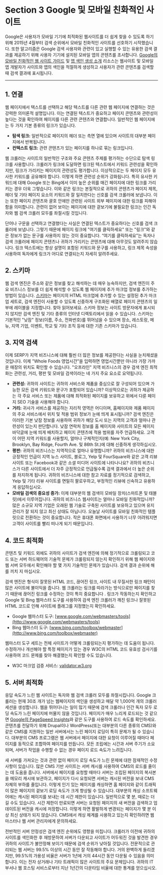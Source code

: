 # Section 3 Google 및 모바일 친화적인 사이트

Google은 사용자가 모바일 기기에 최적화된 웹사이트를 더 쉽게 찾을 수 있도록 하기 위해 2015년 4월부터 검색 순위에서 모바일 친화적인 사이트를 선호하기 시작했습니다. 또한 알고리즘은 Google 검색 사용자와 관련이 있고 실행할 수 있는 유용한 검색 결과를 제공하기 위해 사용자 기기에 설치된 모바일 앱의 콘텐츠를 조사합니다. [Google의 모바일 친화적인 웹 사이트 가이드](http://developers.google.com/webmasters/mobile-sites/) 및 [앱 색인 생성 소개](http://developers.google.com/app-indexing/) 리소스는 웹사이트 및 모바일 앱 개발자가 사이트와 앱의 색인을 적절하게 생성하고 사용자가 관련 콘텐츠를 검색할 때 검색 결과에 표시됩니다.

---

## 1. 연결

웹 페이지에서 텍스트를 선택하고 해당 텍스트를 다른 관련 웹 페이지에 연결하는 것은 강력한 의미론적 설명입니다. 이는 연결된 텍스트가 중요하고 페이지 콘텐츠와 관련성이 높다는 것을 확인하여 페이지를 다른 관련 콘텐츠와 연결합니다. 일반적인 웹 페이지에는 두 가지 기본 종류의 링크가 있습니다.

- **탐색 링크:** 일반적으로 페이지의 헤더 또는 측면 열에 있으며 사이트의 대부분 페이지에서 반복됩니다.
- **컨텍스트 링크:** 관련 콘텐츠가 있는 페이지를 하나로 묶는 링크입니다.

웹 크롤러는 사이트의 일반적인 구조와 주요 콘텐츠 주제를 평가하는 수단으로 탐색 링크를 사용합니다. 크롤러가 링크에 도달하면 링크된 텍스트에서 키워드 관련성을 확인하지만, 링크가 가리키는 페이지의 관련성도 평가합니다. 이상적으로는 두 페이지 모두 유사한 키워드를 공유해야 합니다. 이렇게 하면 관련성 순위가 강화됩니다. 특히 유사한 키워드에 대해 Google 또는 Bing에서 이미 높은 순위를 매긴 페이지에 대한 링크를 가리키는 경우 더욱 그렇습니다. 이와 같은 링크는 본질적으로 귀하의 콘텐츠가 페이지 제목, 헤더 및 기타 페이지 요소의 키워드와 잘 일치한다는 신호를 검색 크롤러에 보냅니다. 이는 또한 페이지 콘텐츠와 괄호 안에만 관련된 사이트 외부 페이지에 대한 링크를 피해야 함을 의미합니다. 관련이 없어 보이는 페이지에 대한 겉보기에 불필요한 링크는 인간 독자와 웹 검색 크롤러 모두를 좌절시킬 것입니다.

단어나 구문을 선택하고 연결했다는 사실은 연결된 텍스트가 중요하다는 신호를 검색 크롤러에 보냅니다. 그렇기 때문에 페이지 링크에 "여기를 클릭하세요" 또는 "링크"와 같은 정보가 없는 문구를 사용하지 않는 것이 중요합니다. “여기를 클릭하세요”는 독자나 검색 크롤러에 페이지 콘텐츠나 귀하가 가리키는 콘텐츠에 대해 아무것도 알려주지 않습니다. 링크 텍스트에는 항상 설명이 포함된 키워드와 문구를 사용하고, 링크 제목 속성을 사용하여 독자에게 링크가 어디로 연결되는지 자세히 알려주세요.

## 2. 스키마

웹 검색 엔진은 주소와 같은 정보를 찾고 해석하는 데 매우 능숙하지만, 검색 엔진이 주요 비즈니스 정보를 더 쉽게 해석할 수 있도록 웹 페이지에 추가 마크업 정보를 추가하는 방법이 있습니다. [스키마](http://schema.org/)는 페이지의 HTML 마크업에 추가할 수 있는 설정된 추가 마크업 세트로, 검색 엔진이 사용할 수 있도록 신중하게 구조화된 배열로 페이지 콘텐츠의 일부에 레이블을 지정합니다. 찾아 읽어보세요. 스키마 정보는 사이트 방문자에게 표시되지 않지만 검색 엔진 및 기타 종류의 인터넷 디렉토리에서 읽을 수 있습니다. 스키마는 기본적인 "낮잠" 정보(이름, 주소, 전화번호)를 뛰어넘을 수 있으며 장소, 레스토랑, 메뉴, 지역 기업, 이벤트, 학교 및 기타 조직 등에 대한 기존 스키마가 있습니다.

## 3. 지역 검색

이제 SERP가 지역 비즈니스에 대해 훨씬 더 많은 정보를 제공한다는 사실을 눈치채셨을 것입니다. 이제 "Whole Foods 영업시간"을 입력하면 영업시간뿐만 아니라 가장 가까운 매장의 위치도 확인할 수 있습니다. "오프라인" 지역 비즈니스의 경우 검색 엔진 최적화는 관련성, 거리, 평판 및 모바일 검색이라는 네 가지 주요 요소로 요약됩니다.

- **관련성:** 귀하의 사이트는 귀하의 서비스와 제품을 중심으로 잘 구성되어 있으며 가능한 모든 검색 키워드와 문구가 포함되어 있습니까? 이상적으로는 귀하가 제공하는 각 주요 서비스 또는 제품에 대해 최적화된 페이지를 보유하고 위에서 다룬 페이지 SEO 기술을 사용해야 합니다.
- **거리:** 귀사가 서비스를 제공하는 지리적 영역은 어디이며, 홈페이지와 제품 페이지의 주요 서비스에서 위치 및 적용 범위 정보가 눈에 띄게 표시됩니까? 검색 엔진은 이러한 기본 낮잠 정보를 사용하여 귀하가 해당 도시 또는 지역의 고객과 얼마나 관련성이 있는지 판단합니다. 낮잠 연락처 정보를 홈 페이지와 사이트의 모든 페이지 바닥글에 눈에 띄게 배치하고 페이지 콘텐츠에 적용 범위를 자주 언급하세요. 고객이 어떤 지역 키워드를 사용할지, 얼마나 구체적인지(예: New York City, Brooklyn, Bay Ridge, Fourth Ave. 및 86th St.)에 대해 신중하게 생각하십시오.
- **평판:** 귀하의 비즈니스는 지역적으로 얼마나 유명합니까? 귀하의 비즈니스에 대한 긍정적인 언급이 지역 뉴스 사이트, 블로그, Yelp 및 FourSquare와 같은 고객 리뷰 사이트 또는 Facebook과 같은 소셜 미디어 사이트에 나타나나요? 귀하의 비즈니스가 다른 사이트에서 더 자주 긍정적으로 언급될수록 검색 결과에서 더 높은 순위를 차지하게 됩니다. 귀하의 비즈니스에 대한 참고 자료를 정기적으로 검색하고, Yelp 및 기타 리뷰 사이트를 면밀히 팔로우하고, 부정적인 리뷰에 신속하고 유용하게 응답하십시오.
- **모바일 검색의 중요성 증가:** 이제 대부분의 웹 검색이 모바일 장치(스마트폰 및 태블릿)에서 이루어집니다. 귀하의 비즈니스 웹사이트는 얼마나 모바일 친화적입니까? 많은 소규모 지역 기업은 오래된 웹 기술로 구축된 사이트를 보유하고 있으며 유지 관리가 잘 되지 않고 최신 상태도 아닙니다. 오늘날 사이트를 모바일 친화적인 템플릿으로 전환하는 것이 중요합니다. 작은 휴대폰 화면에서 사용하기 너무 어려워지면 고객이 사이트를 빨리 떠나게 되기 때문입니다.

## 4. 코드 최적화

콘텐츠 및 키워드 외에도 귀하의 사이트가 검색 엔진에 의해 정기적으로 크롤링되고 코드 또는 서버 하드웨어의 기술적 문제가 크롤링되지 않는지 확인하기 위해 웹 페이지와 웹 서버 모두에서 확인해야 할 몇 가지 기술적인 문제가 있습니다. 검색 결과 순위에 해를 끼치 지 마십시오.

검색 엔진은 형식이 잘못된 HTML 코드, 끊어진 링크, 사이트 내 무질서한 링크 패턴이 많은 사이트에 불이익을 줍니다. 웹 크롤러는 링크를 따라가는 방식으로만 페이지를 찾기 때문에 끊어진 링크를 수정하는 것이 특히 중요합니다 . 링크가 작동하는지 확인하고 Google 및 Bing 웹마스터 도구를 사용하여 검색 엔진 크롤러가 깨진 링크나 잘못된 HTML 코드로 인해 사이트에 플래그를 지정했는지 확인하세요.

- Google 웹마스터 도구: [www.google.com/webmasters/tools](http://www.google.com/webmasters/tools)
- Bing 웹마스터 도구: [www.bing.com/toolbox/webmaster](http://www.bing.com/toolbox/webmaster)

웹마스터 도구 세트는 전체 사이트가 어떻게 크롤링되는지 평가하는 데 도움이 됩니다. 수정하거나 개선해야 할 특정 페이지가 있는 경우 W3C의 HTML 코드 유효성 검사기를 사용하여 코드 문제를 찾아 해결했는지 확인할 수도 있습니다.

- W3C 마크업 검증 서비스: [validator.w3.org](http://validator.w3.org/)

## 5. 서버 최적화

응답 속도가 느린 웹 사이트는 독자와 웹 검색 크롤러 모두를 좌절시킵니다. Google 크롤러는 현재 30조 개가 넘는 웹페이지의 색인을 생성하고 매달 약 1,000억 개의 크롤러 세션을 생성합니다. 웹을 뛰어다니는 일이 많기 때문에 검색 크롤러나 인간 독자 모두 로딩 속도가 느린 페이지에 머물지 않을 것입니다. 페이지가 매우 느리게 로드되는 것 같으면 [Google의 PageSpeed Insights](http://developers.google.com/speed/pagespeed/insights)와 같은 도구를 사용하여 로드 속도를 확인하세요. 콘텐츠를 전달하기 위해 Drupal이나 WordPress(또는 대부분의 다른 종류의 CMS)와 같은 CMS를 지원하는 일반 서버에서는 느린 페이지 로딩이 특히 문제가 될 수 있습니다. 대부분의 CMS 프로그램은 웹 서버에서 페이지에 대한 요청이 이루어질 때마다 페이지를 동적으로 조합하여 페이지를 만듭니다. 모든 조립에는 시간과 서버 주기가 소요되며, 서버가 작업을 수행할 수 없는 경우 페이지 로드 속도가 느려집니다.

새 서버를 가져오는 것과 관련 없이 페이지 로딩 속도가 느린 문제에 대한 잠재적인 수정 사항이 있습니다. 많은 CMS 기반 사이트는 서버 캐시를 사용하여 CMS의 로드를 줄이는 데 도움을 줍니다. 서버에서 페이지를 요청할 때마다 서버는 조립된 페이지의 복사본을 메모리 캐시에 보관하고, 페이지가 다시 요청되면 서버는 캐시된 버전을 보내 CMS 자체의 부하를 줄입니다. 이렇게 인기 있는 페이지를 캐싱하면 홈 페이지와 같이 트래픽이 많은 페이지의 겉보기 로딩 속도가 크게 향상될 수 있습니다. 대부분의 캐싱 소프트웨어에는 캐시된 페이지를 보내는 데 시간 제한이 있습니다. 일반적으로 몇 분, 때로는 더 길 수도 있습니다. 시간 제한이 만료되면 서버는 요청된 페이지의 새 버전을 검색하고 업데이트된 버전을 캐시에 저장합니다. 이렇게 하면 활발하게 변경되는 페이지가 몇 분 이상 최신 상태가 되지 않습니다. CMS에서 캐싱 체계를 사용하고 있는지 확인하려면 웹마스터나 웹 서버 관리자에게 문의하세요.

전반적인 서버 안정성은 검색 엔진 순위에도 영향을 미칩니다. 크롤러가 이전에 귀하의 사이트를 색인화한 후 재방문하여 서버가 다운되고 사이트가 어두워진 것을 발견한 경우 귀하의 사이트가 불안정해 보이기 때문에 검색 순위가 낮아질 것입니다. 전문적으로 관리되는 웹 서버는 99.5% 이상의 시간 동안 잘 작동해야 합니다. 거의 완벽하게 들리겠지만, 99.5%의 가용성 비율은 서버가 1년에 거의 44시간 동안 다운될 수 있음을 의미합니다. 이는 전자 상거래나 기타 트래픽이 많은 사이트의 주요 문제입니다. 귀하의 IT 부서나 웹 호스팅 서비스로부터 지난 1년간의 다운타임 비율에 대한 통계를 얻으십시오.
